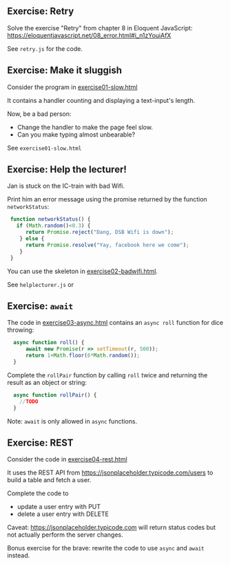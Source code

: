 Exercise: Retry
---------------

Solve the exercise "Retry" from chapter 8 in Eloquent JavaScript: https://eloquentjavascript.net/08_error.html#i_n1zYouiAfX

See `retry.js` for the code.

Exercise: Make it sluggish
--------------------------

Consider the program in [exercise01-slow.html](exercise01-slow.html)

It contains a handler counting and displaying a text-input's length.

Now, be a bad person:
- Change the handler to make the page feel slow.
- Can you make typing almost unbearable?

See `exercise01-slow.html`


Exercise: Help the lecturer!
----------------------------

Jan is stuck on the IC-train with bad Wifi.

Print him an error message using the
promise returned by the function `networkStatus`:

```javascript
 function networkStatus() {
   if (Math.random()<0.3) {
      return Promise.reject("Dang, DSB Wifi is down");
    } else {
      return Promise.resolve("Yay, facebook here we come");
    }
 }
 ```

You can use the skeleton in [exercise02-badwifi.html](exercise02-badwifi.html).

See `helplecturer.js` or 

Exercise: `await`
-----------------

The code in [exercise03-async.html](exercise03-async.html)
contains an `async roll` function for dice throwing:

```javascript
  async function roll() {
      await new Promise(r => setTimeout(r, 500));
      return 1+Math.floor(6*Math.random());
  }
```

Complete the `rollPair` function by calling `roll` twice
and returning the result as an object or string:
```javascript
  async function rollPair() {
    //TODO
  }
```

Note: `await` is only allowed in `async` functions.


Exercise: REST
--------------

Consider the code in [exercise04-rest.html](exercise04-rest.html)

It uses the REST API from https://jsonplaceholder.typicode.com/users
to build a table and fetch a user.

Complete the code to 
- update a user entry with PUT
- delete a user entry with DELETE

Caveat: https://jsonplaceholder.typicode.com
will return status codes but not actually perform the server changes.

Bonus exercise for the brave: rewrite the code to use `async` and `await` instead.
